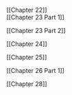 [[Chapter 22]]
\
[[Chapter 23 Part 1]]

[[Chapter 23 Part 2]]

[[Chapter 24]]

[[Chapter 25]]

[[Chapter 26 Part 1]]

[[Chapter 28]]